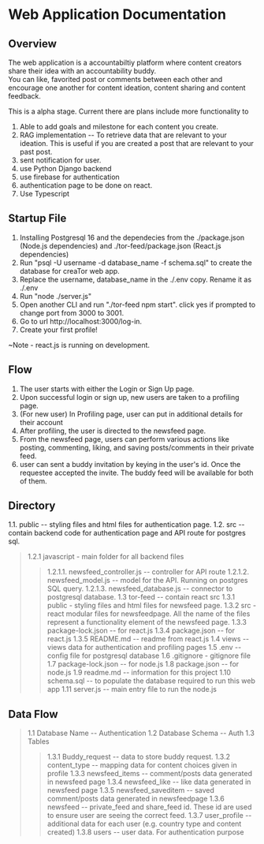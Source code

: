 # Web Application Documentation

## Overview
The web application is a accountabiltiy platform where content creators share their idea with an accountability buddy.  
You can like, favorited post or comments between each other and encourage one another for content ideation, content sharing and content feedback.

This is a alpha stage. Current there are plans include more functionality to
1) Able to add goals and milestone for each content you create.
2) RAG implementation -- To retrieve data that are relevant to your ideation. This is useful if you are created a post that are relevant to your past post.
3) sent notification for user.
4) use Python Django backend
5) use firebase for authentication
5) authentication page to be done on react.
6) Use Typescript

## Startup File
1. Installing Postgresql 16 and the dependecies from the ./package.json (Node.js dependencies) and ./tor-feed/package.json (React.js dependencies)
2. Run "psql -U username -d database_name -f schema.sql" to create the database for creaTor web app. 
3. Replace the username, database_name in the ./.env copy. Rename it as ./.env
4. Run "node ./server.js"
5. Open another CLI and run "./tor-feed npm start". click yes if prompted to change port from 3000 to 3001.
6. Go to url http://localhost:3000/log-in.
7. Create your first profile!

~Note - react.js is running on development. 

## Flow
1. The user starts with either the Login or Sign Up page.
2. Upon successful login or sign up, new users are taken to a profiling page.
3. (For new user) In Profiling page, user can put in additional details for their account
3. After profiling, the user is directed to the newsfeed page.
4. From the newsfeed page, users can perform various actions like posting, commenting, liking, and saving posts/comments in their private feed.
5. user can sent a buddy invitation by keying in the user's id. Once the requestee accepted the invite. The buddy feed will be available for both of them.

## Directory
1.1. public -- styling files and html files for authentication page.
1.2. src  -- contain backend code for authentication page and API route for postgres sql.  
>1.2.1 javascript - main folder for all backend files
>>1.2.1.1. newsfeed_controller.js -- controller for API route
>>1.2.1.2. newsfeed_model.js -- model for the API. Running on postgres SQL query.
>>1.2.1.3. newsfeed_database.js -- connector to postgresql database.
1.3  tor-feed -- contain react src
>1.3.1 public - styling files and html files for newsfeed page.
>1.3.2 src - react modular files for newsfeedpage. All the name of the files represent a functionality element of the newsfeed page.
>1.3.3 package-lock.json -- for react.js
>1.3.4 package.json -- for react.js
>1.3.5 README.md -- readme from react.js
1.4  views -- views data for authentication and profiling pages
1.5 .env -- config file for postgresql database
1.6 .gitignore - gitignore file
1.7 package-lock.json -- for node.js
1.8 package.json -- for node.js
1.9 readme.md -- information for this project
1.10 schema.sql -- to populate the database required to run this web app
1.11 server.js -- main entry file to run the node.js

## Data Flow
>1.1 Database Name -- Authentication
>1.2 Database Schema -- Auth
>1.3 Tables
>>1.3.1 Buddy_request -- data to store buddy request. 
>>1.3.2 content_type -- mapping data for content choices given in profile 
>>1.3.3 newsfeed_items -- comment/posts data generated in newsfeed page
>>1.3.4 newsfeed_like -- like data generated in newsfeed page
>>1.3.5 newsfeed_saveditem -- saved comment/posts data generated in newsfeedpage
>>1.3.6 newsfeed -- private_feed and share_feed id. These id are used to ensure user are seeing the correct feed.
>>1.3.7 user_profile -- additional data for each user (e.g. country type and content created)
>>1.3.8 users -- user data. For authentication purpose
